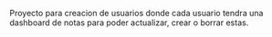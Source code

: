 Proyecto para creacion de usuarios donde cada usuario tendra una dashboard de notas para poder actualizar, crear o borrar estas.